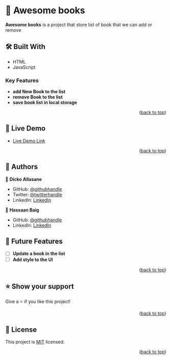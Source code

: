 <a name="readme-top"></a>

# 📖 Awesome books <a name="about-project"></a>
**Awesome books** is a project that store list of book that we can add or remove

## 🛠 Built With <a name="built-with"></a>
- HTML
- JavaScript

### Key Features <a name="key-features"></a>

- **add New Book to the list**
- **remove Book to the list**
- **save book list in local storage**

<p align="right">(<a href="#readme-top">back to top</a>)</p>


## 🚀 Live Demo <a name="live-demo"></a>

- [Live Demo Link](https://hassaanjbaig-code.github.io/Awersome-books/)


<p align="right">(<a href="#readme-top">back to top</a>)</p>

## 👥 Authors <a name="authors"></a>

👤 **Dicko Allasane**

- GitHub: [@githubhandle](https://github.com/Trast00)
- Twitter: [@twitterhandle](https://twitter.com/AllassaneDicko0/)
- LinkedIn: [LinkedIn](https://www.linkedin.com/in/allassane-dicko-744aaa224)

👤 **Hassaan Baig**

- GitHub: [@githubhandle](https://github.com/Hassaanjbaig-code)
- LinkedIn: [LinkedIn](https://www.linkedin.com/in/hassaan-baig-855788241/)


## 🔭 Future Features <a name="future-features"></a>

- [ ] **Update a book in the list**
- [ ] **Add style to the UI**

<p align="right">(<a href="#readme-top">back to top</a>)</p>

## ⭐️ Show your support <a name="support"></a>

Give a ⭐️ if you like this project!

<p align="right">(<a href="#readme-top">back to top</a>)</p>

## 📝 License <a name="license"></a>

This project is [MIT](./LICENSE) licensed.

<p align="right">(<a href="#readme-top">back to top</a>)</p>
